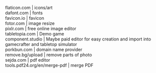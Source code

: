 flaticon.com         | icons/art <br />
dafont.com           | fonts <br />
favicon.io           | favicon <br />
fotor.com            | image resize <br />
pixlr.com            | free online image editor <br />
tabletopia.com       | Demo game <br />
component.studio     | Maybe paid editor for easy creation and import into gamecrafter and tabletop simulator <br />
porkbun.com          | domain name provider <br />
remove.bg/upload     | remove parts of photo <br />
sejda.com            | pdf editor <br />
tools.pdf24.org/en/merge-pdf | merge PDF <br />
